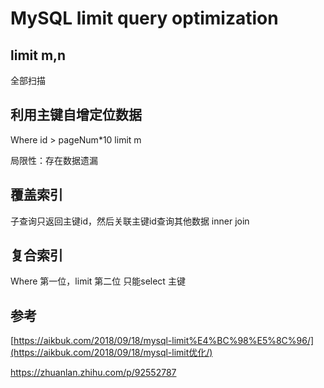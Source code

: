 # MySQL limit query optimization



## limit m,n

全部扫描

## 利用主键自增定位数据

Where id > pageNum*10 limit m

局限性：存在数据遗漏

## 覆盖索引

子查询只返回主键id，然后关联主键id查询其他数据  inner join

## 复合索引

Where 第一位，limit 第二位 只能select 主键



## 参考

[https://aikbuk.com/2018/09/18/mysql-limit%E4%BC%98%E5%8C%96/](https://aikbuk.com/2018/09/18/mysql-limit优化/)

https://zhuanlan.zhihu.com/p/92552787